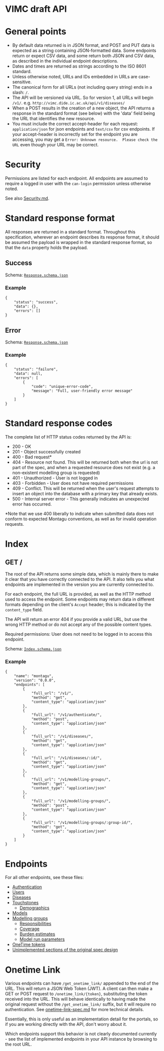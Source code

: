 # VIMC draft API
# General points
* By default data returned is in JSON format, and POST and PUT data is expected 
  as a string containing JSON-formatted data. Some endpoints return or expect
  CSV data, and some return both JSON and CSV data, as described in the 
  individual endpoint descriptions.
* Dates and times are returned as strings according to the ISO 8601 standard.
* Unless otherwise noted, URLs and IDs embedded in URLs are case-sensitive.
* The canonical form for all URLs (not including query string) ends in a slash: 
  `/`.
* The API will be versioned via URL. So for version 1, all URLs will begin 
  `/v1/`. e.g. `http://vimc.dide.ic.ac.uk/api/v1/diseases/`
* When a POST results in the creation of a new object, the API returns a 
  response in the standard format (see below) with the 'data' field being the 
  URL that identifies the new resource.
* You must include the correct accept-header for each request: `application/json` for 
  json endpoints and `text/csv` for csv endpoints. If your accept-header is incorrectly 
  set for the endpoint you are accessing, you may get a `Error: Unknown resource. 
  Please check the URL` even though your URL may be correct.

# Security
Permissions are listed for each endpoint. All endpoints are assumed to require a
logged in user with the `can-login` permission unless otherwise noted.

See also [Security.md](Security.md).

# Standard response format
All responses are returned in a standard format. Throughout this specification, 
wherever an endpoint describes its response format, it should be assumed the payload is wrapped in
the standard response format, so that the `data` property holds the payload.

## Success
Schema: [`Response.schema.json`](../schemas/Response.schema.json)

### Example
    {
        "status": "success",
        "data": {},
        "errors": []
    }

## Error
Schema: [`Response.schema.json`](../schemas/Response.schema.json)

### Example
    {
        "status": "failure",
        "data": null,
        "errors": [
            { 
                "code": "unique-error-code", 
                "message": "Full, user-friendly error message" 
            }
        ]
    }

# Standard response codes
The complete list of HTTP status codes returned by the API is:
* 200 - OK
* 201 - Object successfully created
* 400 - Bad request*
* 404 - Resource not found. This will be returned both when the url is not part of the spec,
and when a requested resource does not exist (e.g. a non-existent modelling group is requested)
* 401 - Unauthorized - User is not logged in
* 403 - Forbidden - User does not have required permissions
* 409 - Conflict. This will be returned when the user's request attempts to insert an object into
the database with a primary key that already exists.
* 500 - Internal server error - This generally indicates an unexpected error has occurred. 

*Note that we use 400 liberally to indicate when submitted data
does not conform to expected Montagu conventions, as well as for invalid operation
 requests.

# Index
## GET /
The root of the API returns some simple data, which is mainly there to make it 
clear that you have correctly connected to the API. It also tells you what 
endpoints are implemented in the version you are currently connected to.

For each endpoint, the full URL is provided, as well as the HTTP method used to
access the endpoint. Some endpoints may return data in different formats 
depending on the client's `Accept` header; this is indicated by the 
`content_type` field.

The API will return an error 404 if you provide a valid URL, but use the wrong
HTTP method or do not accept any of the possible content types.

Required permissions: User does not need to be logged in to access this endpoint.

Schema: [`Index.schema.json`](../schemas/Index.schema.json)

### Example
    {
        "name": "montagu",
        "version": "0.0.0",
        "endpoints": [
            {
                "full_url": "/v1/",
                "method": "get",
                "content_type": "application/json"
            },
            {
                "full_url": "/v1/authenticate/",
                "method": "post",
                "content_type": "application/json"
            },
            {
                "full_url": "/v1/diseases/",
                "method": "get",
                "content_type": "application/json"
            },
            {
                "full_url": "/v1/diseases/:id/",
                "method": "get",
                "content_type": "application/json"
            },
            {
                "full_url": "/v1/modelling-groups/",
                "method": "get",
                "content_type": "application/json"
            },
            {
                "full_url": "/v1/modelling-groups/",
                "method": "post",
                "content_type": "application/json"
            },
            {
                "full_url": "/v1/modelling-groups/:group-id/",
                "method": "get",
                "content_type": "application/json"
            }
        ]
    }

# Endpoints
For all other endpoints, see these files:

* [Authentication](Authentication.md)
* [Users](Users.md)
* [Diseases](Diseases.md)
* [Touchstones](Touchstones.md)
    - [Demographics](Demographics.md)
* [Models](Models.md)
* [Modelling groups](ModellingGroups.md)
    - [Responsibilities](Responsibilities.md)
    - [Coverage](Coverage.md)
    - [Burden estimates](BurdenEstimates.md)
    - [Model run parameters](ModelRunParameters.md)
* [OneTime tokens](OneTimeToken.md)
* [Unimplemented sections of the original spec design](NotImplemented.md)

# Onetime Link
Various endpoints can have `/get_onetime_link/` appended to the end of the
URL. This will return a JSON Web Token (JWT). A client can then make a GET or
POST request to `/onetime_link/{token}`, substituting the token received into
the URL. This will behave identically to having made the original request
without the `/get_onetime_link/` suffix, but it will require no authentication.
See [onetime-link-spec.md](onetime-link-spec.md) for more technical details.

Essentially, this is only useful as an implementation detail for the portals, so
if you are working directly with the API, don't worry about it. 

Which endpoints support this behavior is not clearly documented currently - see
the list of implemented endpoints in your API instance by browsing to the root 
URL.
